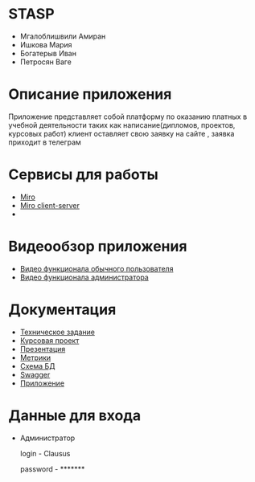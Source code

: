 # STASP
* Мгалоблишвили Амиран
* Ишкова Мария
* Богатерыв Иван
* Петросян Ваге

# Описание приложения 

Приложение представляет собой платформу по оказанию платных в учебной деятельности таких как написание(дипломов, проектов, курсовых работ) клиент оставляет свою заявку на сайте , заявка приходит в телеграм 

# Сервисы для работы
* [Miro](https://miro.com/app/board/uXjVMIepRBE=/?share_link_id=642655778425) 
* [Miro client-server](https://miro.com/app/board/uXjVMIepRBE=/?share_link_id=642655778425) 
* 

# Видеообзор приложения
  
* [Видео функционала обычного пользователя](https://youtu.be/BrsDIIgxdss)
* [Видео функционала администратора](https://youtu.be/3DTgyupswl8)

# Документация
* [Техническое задание](https://github.com/ThePerceval/CourseProject/blob/master/Documentation/ТЗ.pdf)
* [Курсовая проект](https://github.com/ThePerceval/CourseProject/blob/master/Documentation/Курсовой%20проект.pdf)
* [Презентация](https://github.com/ThePerceval/CourseProject/blob/master/Documentation/Presentation.pdf)
* [Метрики](https://metrika.yandex.ru/dashboard?group=day&period=month&id=91248958)
* [Схема БД](https://github.com/ThePerceval/CourseProject/blob/master/Documentation/DB.png)
* [Swagger](http://62.33.185.12:8080/swagger-ui/index.html)
* [Приложение](http://62.33.185.12:8080)

# Данные для входа

* Администратор

  login - Clausus

  password - *******
